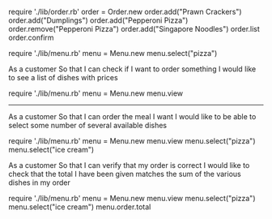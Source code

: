 require './lib/order.rb'
order = Order.new
order.add("Prawn Crackers")
order.add("Dumplings")
order.add("Pepperoni Pizza")
order.remove("Pepperoni Pizza")
order.add("Singapore Noodles")
order.list
order.confirm

require './lib/menu.rb'
menu = Menu.new
menu.select("pizza")



As a customer
So that I can check if I want to order something
I would like to see a list of dishes with prices

require './lib/menu.rb'
menu = Menu.new
menu.view

-------------------------------------------

As a customer
So that I can order the meal I want
I would like to be able to select some number of several available dishes

require './lib/menu.rb'
menu = Menu.new
menu.view
menu.select("pizza")
menu.select("ice cream")

As a customer
So that I can verify that my order is correct
I would like to check that the total I have been given matches the sum of the various dishes in my order

require './lib/menu.rb'
menu = Menu.new
menu.view
menu.select("pizza")
menu.select("ice cream")
menu.order.total
